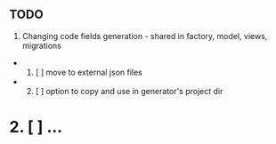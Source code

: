 ## TODO

1. Changing code fields generation - shared in factory, model, views, migrations 
- 1. [ ] move to external json files
- 2. [ ] option to copy and use in generator's project dir

# 2. [ ] ...



